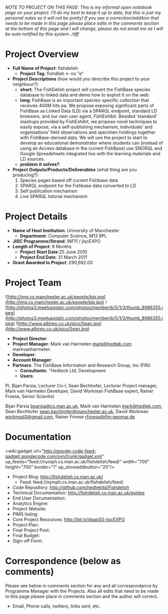 _NOTE TO PROJECT ON THIS PAGE: This is my informal open notebook page on your project.  I'll do my best to keep it up to date, but this is just my personal notes so it will not be pretty!  If you see a correction/addition that needs to be made in this page please place edits in the comments section at the bottom of this page and I will change, please do not email me as I will be auto notified by this system. /dff_

# Project Overview #
  * **Full Name of Project**: fishdelish
    * **Project Tag**: fishdlish <- no "e"
  * **Project Descriptions** (how would you describe this project to your neighbour?):
    * **short**: The FishDelish project will convert the FishBase species database to linked data and demo how to exploit it on the web.
    * **long**: FishBase is an important species-specific collection that receives 400M hits pa. We propose exposing significant parts of FishBase as Linked Data (LD) via a SPARQL endpoint, standard LD browsers, and our own user agent, FishExhibit.  Besided ‘standard’ mashups provided by FishExhibit, we propose novel techniques to easily expose, via a self-publishing mechanism, individuals’ and organisations’ field observations and specimen holdings together with FishBase-derived data. We will use the project to start to develop an educational demonstrator where students can (instead of using an Access database in the current FishBase) use SNORQL and Google Spreadsheets integrated live with the learning materials and LD sources.
    * **problem it solves?**:
  * **Project Outputs/Products/Deliverables** (what thing are you producing?):
    1. Species pages based off current Fishbase data
    1. SPARQL endpoint for the Fishbase data converted to LD
    1. Self publication mechanism
    1. Live SPARQL tutorial mechanism

# Project Details #
  * **Name of Host Institution**: University of Manchester
    * **Department**: Computer Science, M13 9PL
  * **JISC Programme/Strand**: INF11 / jiscEXPO
  * **Length of Project**: 9 Months
    * **Project Start Date**:25 June 2010
    * **Project End Date**: 31 March 2011
  * **Grant Awarded to Project**: £90,692.00

# Project Team #
![http://img.cs.manchester.ac.uk/people/bjp.jpg](http://img.cs.manchester.ac.uk/people/bjp.jpg) ![http://photos3.meetupstatic.com/photos/member/b/5/1/3/thumb_8986355.jpeg](http://photos3.meetupstatic.com/photos/member/b/5/1/3/thumb_8986355.jpeg) ![http://www.albireo.co.uk/pics/Sean.jpg](http://www.albireo.co.uk/pics/Sean.jpg)

  * **Project Director**:
  * **Project Manager**: Mark van Harmelen mark@hedtek.com markvanharmelen
  * **Developer**:
  * **Account Manager**:
  * **Partners**: The FishBase Information and Research Group, Inc (FIN)
    * **Consultants**: "Hedteck Ltd, Development
    * **Users**:

PI, Bijan Parsia, Lecturer
Co-I, Sean Bechhofer, Lecturer
Project manager, Mark van Harmelen
Developer, David Workman
FishBase expert, Rainer Froese, Senior Scientist

Bijan Parsia <bparsia@cs.man.ac.uk>, Mark van Harmelen <mark@hedtek.com>, Sean Bechhofer <sean.bechhofer@manchester.ac.uk>, David Workman <workmad3@gmail.com>, Rainer Froese <rfroese@ifm-geomar.de>

# Documentation #

<wiki:gadget url="http://google-code-feed-gadget.googlecode.com/svn/trunk/gadget.xml" up\_feeds="feed://nymph.cs.man.ac.uk/fishdelish/feed/" width="700" height="700" border="1" up\_showaddbutton="20"/>

  * Project Blog: http://fishdelish.cs.man.ac.uk/
    * Feed: feed://nymph.cs.man.ac.uk/fishdelish/feed/
  * Code Repository: http://github.com/hedtekltd/Fishdelish
  * Technical Documentation: http://fishdelish.cs.man.ac.uk/guides
  * End User Documentation:
  * Analytics Engine:
  * Project Website:
  * PIMS listing:
  * Core Project Resources: http://bit.ly/doapSS-jiscEXPO
  * Project Plan:
  * Final Project Post:
  * Final Budget:
  * Sign-off Form:

# Correspondence (below as comments) #
Please see below in comments section for any and all correspondance by Programme Manager with the Projects.  Also all edits that need to be made to this page please place in comments section and the author will correct.
  * Email, Phone calls, twitters, links sent, etc.